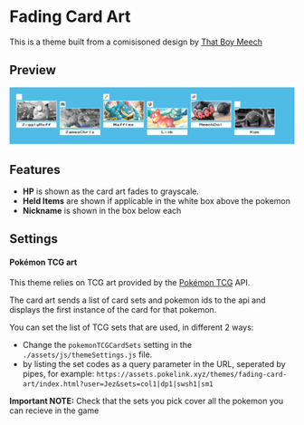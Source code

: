 # Fading Card Art
This is a theme built from a comisisoned design by [That Boy Meech](https://twitter.com/ThatBoyMeech_)


## Preview
![Preview of the Fading Card Art Theme](assets/preview.png)

## Features
 - **HP** is shown as the card art fades to grayscale.
 - **Held Items** are shown if applicable in the white box above the pokemon
 - **Nickname** is shown in the box below each

## Settings

#### Pokémon TCG art
This theme relies on TCG art provided by the [Pokémon TCG]() API.

The card art sends a list of card sets and pokemon ids to the api and displays the first instance of the card for that pokemon.

You can set the list of TCG sets that are used, in different 2 ways:
 - Change the `pokemonTCGCardSets` setting in the `./assets/js/themeSettings.js` file.
 - by listing the set codes as a query parameter in the URL, seperated by pipes, for example: `https://assets.pokelink.xyz/themes/fading-card-art/index.html?user=Jez&sets=col1|dp1|swsh1|sm1`

**Important NOTE:** Check that the sets you pick cover all the pokemon you can recieve in the game